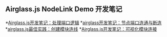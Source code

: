 ## Airglass.js NodeLink Demo 开发笔记

*[Airglass.js开发笔记：处理端口逻辑](https://www.shuaihuajun.com/article/airglass-node-port-processor/)
*[airglass开发笔记：节点端口连通与断连](https://www.shuaihuajun.com/article/airglass-module-build-connection/)
*[airglass.js最佳实践：创建模块连线](https://www.shuaihuajun.com/article/airglass-create-module-line/)
*[Airglass.js开发笔记：可视化模块连接](https://www.shuaihuajun.com/article/airglass-module-relationship-visualization/)